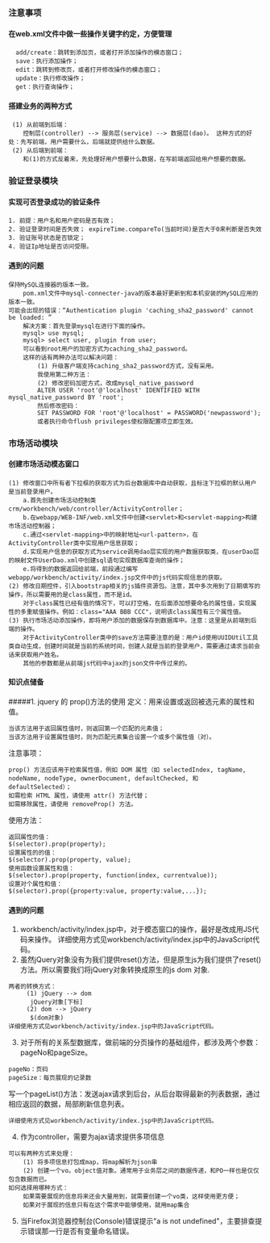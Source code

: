### 注意事项
 #### 在web.xml文件中做一些操作关键字约定，方便管理

      add/create：跳转到添加页，或者打开添加操作的模态窗口；
      save：执行添加操作；
      edit：跳转到修改页，或者打开修改操作的模态窗口；
      update：执行修改操作；
      get：执行查询操作；

 #### 搭建业务的两种方式
     (1) 从前端到后端：
        控制层(controller) --> 服务层(service) --> 数据层(dao)。 这种方式的好处：先写前端，用户需要什么，后端就提供给什么数据。
     (2) 从后端到前端：
        和(1)的方式反着来，先处理好用户想要什么数据，在写前端返回给用户想要的数据。

### 验证登录模块
 #### 实现可否登录成功的验证条件

    1. 前提：用户名和用户密码是否有效；
    2. 验证登录时间是否失效； expireTime.compareTo(当前时间)是否大于0来判断是否失效 
    3. 验证账号状态是否锁定；
    4. 验证Ip地址是否访问受限。

 #### 遇到的问题

    保持MySQL连接器的版本一致。
        pom.xml文件中mysql-connecter-java的版本最好更新到和本机安装的MySQL应用的版本一致。
    可能会出现的错误：“Authentication plugin 'caching_sha2_password' cannot be loaded: ”
        解决方案：首先登录mysql在进行下面的操作。
        mysql> use mysql;
        mysql> select user, plugin from user;
        可以看到root用户的加密方式为caching_sha2_password。
        这样的话有两种办法可以解决问题：
            (1) 升级客户端支持caching_sha2_password方式，没有采用。
            我使用第二种方法：
            (2) 修改密码加密方式，改成mysql_native_password
            ALTER USER 'root'@'localhost' IDENTIFIED WITH mysql_native_password BY 'root';
            然后修改密码：
            SET PASSWORD FOR 'root'@'localhost' = PASSWORD('newpassword');
            或者执行命令flush privileges使权限配置项立即生效。

### 市场活动模块

 #### 创建市场活动模态窗口
    (1) 修改窗口中所有者下拉框的获取方式为后台数据库中自动获取，且标注下拉框的默认用户是当前登录用户。
        a.首先创建市场活动控制类crm/workbench/web/controller/ActivityController；
        b.在webapp/WEB-INF/web.xml文件中创建<servlet>和<servlet-mapping>构建市场活动控制器；
        c.通过<servlet-mapping>中的映射地址<url-pattern>，在ActivityController类中实现用户信息获取；
        d.实现用户信息的获取方式为service调用dao层实现的用户数据获取类，在userDao层的映射文件UserDao.xml中创建sql语句实现数据库查询的操作；
        e.将得到的数据返回给前端，前段通过编写webapp/workbench/activity/index.jsp文件中的js代码实现信息的获取。
    (2) 修改日期控件，引入bootstrap相关的js插件资源包。注意，其中多次用到了日期填写的操作，所以需要用的是class属性，而不是id。
        对于class属性已经有值的情况下，可以打空格，在后面添加想要命名的属性值，实现属性的多重赋值操作。例如：class="AAA BBB CCC"，说明该class属性有三个属性值。
    (3) 执行市场活动添加操作，即将用户添加的数据保存到数据库中。注意：这里是从前端到后端的操作。
        对于ActivityController类中的save方法需要注意的是：用户id使用UUIDUtil工具类自动生成，创建时间就是当前的系统时间，创建人就是当前的登录用户，需要通过请求当前会话来获取用户姓名。
        其他的参数都是从前端js代码中ajax的json文件中传过来的。
    

 #### 知识点储备
#####1. jquery 的 prop()方法的使用
   定义：用来设置或返回被选元素的属性和值。
     
    当该方法用于返回属性值时，则返回第一个匹配的元素值；
    当该方法用于设置属性值时，则为匹配元素集合设置一个或多个属性值（对）。
    
   注意事项：
     
    prop() 方法应该用于检索属性值，例如 DOM 属性（如 selectedIndex, tagName, nodeName, nodeType, ownerDocument, defaultChecked, 和 defaultSelected）；
    如需检索 HTML 属性，请使用 attr() 方法代替；
    如需移除属性，请使用 removeProp() 方法。
   使用方法：
     
    返回属性的值：
    $(selector).prop(property);
    设置属性的的值：
    $(selector).prop(property, value);
    使用函数设置属性和值：
    $(selector).prop(property, function(index, currentvalue));
    设置对个属性和值：
    $(selector).prop({property:value, property:value,...});

 #### 遇到的问题
  1. workbench/activity/index.jsp中，对于模态窗口的操作，最好是改成用JS代码来操作。
    详细使用方式见workbench/activity/index.jsp中的JavaScript代码。
  2. 虽然jQuery对象没有为我们提供reset()方法，但是原生js为我们提供了reset()方法。所以需要我们将jQuery对象转换成原生的js dom 对象.

    两者的转换方式：
		 (1) jQuery --> dom
		  jQuery对象[下标]
		 (2) dom --> jQuery
		  $(dom对象)	
    详细使用方式见workbench/activity/index.jsp中的JavaScript代码。
  3. 对于所有的关系型数据库，做前端的分页操作的基础组件，都涉及两个参数：pageNo和pageSize。
      
    pageNo：页码
    pageSize：每页展现的记录数
   写一个pageList()方法：发送ajax请求到后台，从后台取得最新的列表数据，通过相应返回的数据，局部刷新信息列表。
  
    详细使用方式见workbench/activity/index.jsp中的JavaScript代码。
  4. 作为controller，需要为ajax请求提供多项信息
     
    可以有两种方式来处理：
        (1) 将多项信息打包成map，将map解析为json串
        (2) 创建一个vo。object值对象。通常用于业务层之间的数据传递，和PO一样也是仅仅包含数据而已。
    如何选择用哪种方式：
        如果需要展现的信息将来还会大量用到，就需要创建一个vo类，这样使用更方便；
        如果对于展现的信息只有在这个需求中能够使用，就用map集合
  5. 当Firefox浏览器控制台(Console)错误提示"a is not undefined"，主要排查提示错误那一行是否有变量命名错误。